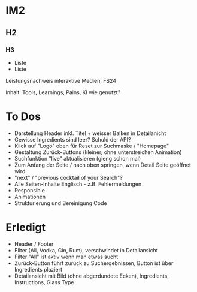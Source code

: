 # IM2
## H2
### H3
- Liste
- Liste

 Leistungsnachweis interaktive Medien, FS24

Inhalt: Tools, Learnings, Pains, KI wie genutzt? 

# To Dos
- Darstellung Header inkl. Titel + weisser Balken in Detailanicht
- Gewisse Ingredients sind leer? Schuld der API?
- Klick auf "Logo" oben für Reset zur Suchmaske / "Homepage"
- Gestaltung Zurück-Buttons (kleiner, ohne unterstreichen Animation)
- Suchfunktion "live" aktualisieren (gieng schon mal)
- Zum Anfang der Seite / nach oben springen, wenn Detail Seite geöffnet wird
- "next" / "previous cocktail of your Search"?
- Alle Seiten-Inhalte Englisch - z.B. Fehlermeldungen
- Responsible
- Animationen
- Strukturierung und Bereinigung Code

# Erledigt
- Header / Footer
- Filter (All, Vodka, Gin, Rum), verschwindet in Detailansicht
- Filter "All" ist aktiv wenn man etwas sucht
- Zurück-Button führt zurück zu Suchergebnissen, Button ist über Ingredients plaziert
- Detailansicht mit Bild (ohne abgerdundete Ecken), Ingredients, Instructions, Glass Type
